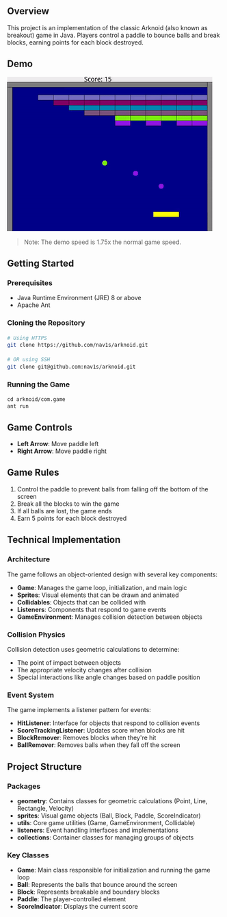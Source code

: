 ## Overview
This project is an implementation of the classic Arknoid (also known as breakout) game in Java. Players control a paddle to bounce balls and break blocks, earning points for each block destroyed.

## Demo
![Arknoid Demo](assets/arknoid-demo.gif)

> Note: The demo speed is 1.75x the normal game speed.

## Getting Started

### Prerequisites
- Java Runtime Environment (JRE) 8 or above
- Apache Ant

### Cloning the Repository

```bash
# Using HTTPS
git clone https://github.com/nav1s/arknoid.git

# OR using SSH
git clone git@github.com:nav1s/arknoid.git
```

### Running the Game
```
cd arknoid/com.game
ant run
```

## Game Controls
- **Left Arrow**: Move paddle left
- **Right Arrow**: Move paddle right

## Game Rules
1. Control the paddle to prevent balls from falling off the bottom of the screen
2. Break all the blocks to win the game
3. If all balls are lost, the game ends
4. Earn 5 points for each block destroyed

## Technical Implementation

### Architecture
The game follows an object-oriented design with several key components:

- **Game**: Manages the game loop, initialization, and main logic
- **Sprites**: Visual elements that can be drawn and animated
- **Collidables**: Objects that can be collided with
- **Listeners**: Components that respond to game events
- **GameEnvironment**: Manages collision detection between objects

### Collision Physics
Collision detection uses geometric calculations to determine:
- The point of impact between objects
- The appropriate velocity changes after collision
- Special interactions like angle changes based on paddle position

### Event System
The game implements a listener pattern for events:
- **HitListener**: Interface for objects that respond to collision events
- **ScoreTrackingListener**: Updates score when blocks are hit
- **BlockRemover**: Removes blocks when they're hit
- **BallRemover**: Removes balls when they fall off the screen

## Project Structure

### Packages
- **geometry**: Contains classes for geometric calculations (Point, Line, Rectangle, Velocity)
- **sprites**: Visual game objects (Ball, Block, Paddle, ScoreIndicator)
- **utils**: Core game utilities (Game, GameEnvironment, Collidable)
- **listeners**: Event handling interfaces and implementations
- **collections**: Container classes for managing groups of objects

### Key Classes
- **Game**: Main class responsible for initialization and running the game loop
- **Ball**: Represents the balls that bounce around the screen
- **Block**: Represents breakable and boundary blocks
- **Paddle**: The player-controlled element
- **ScoreIndicator**: Displays the current score
